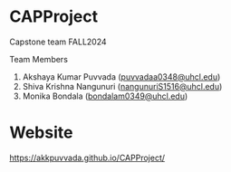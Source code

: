 # CAPProject
Capstone team FALL2024

Team Members
1. Akshaya Kumar Puvvada (puvvadaa0348@uhcl.edu)
2. Shiva Krishna Nangunuri (nangunuriS1516@uhcl.edu)
3. Monika Bondala (bondalam0349@uhcl.edu)

# Website
https://akkpuvvada.github.io/CAPProject/
